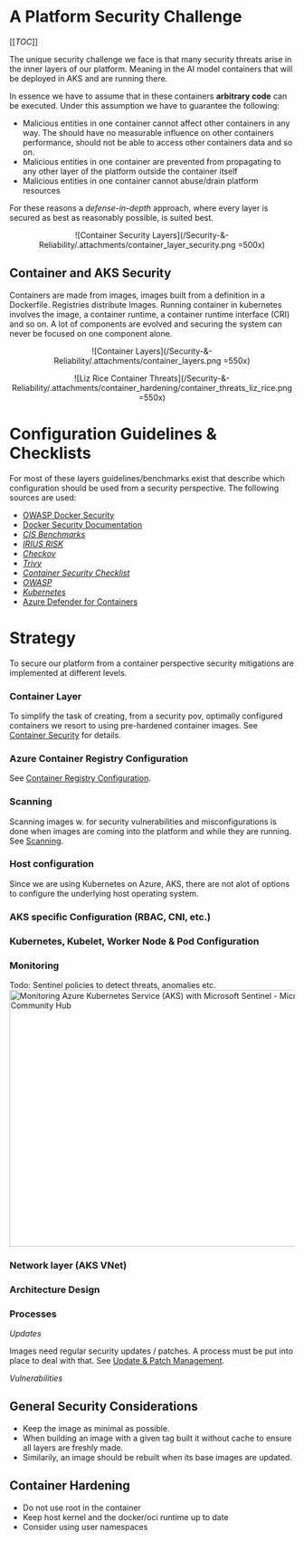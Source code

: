 # A Platform Security Challenge

[[_TOC_]]


The unique security challenge we face is that many security threats arise in the inner layers of our platform. Meaning in the AI model containers that will be deployed in AKS and are running there. 

In essence we have to assume that in these containers **arbitrary code** can be executed.
Under this assumption we have to guarantee the following:

- Malicious entities in one container cannot affect other containers in any way. The should have no measurable influence on other containers performance, should not be able to access other containers data and so on.
- Malicious entities in one container are prevented from propagating to any other layer of the platform outside the container itself
- Malicious entities in one container cannot abuse/drain platform resources 

For these reasons a _defense-in-depth_ approach, where every layer is secured as best as reasonably possible, is suited best. 

<center>

![Container Security Layers](/Security-&-Reliability/.attachments/container_layer_security.png =500x)
</center>

## Container and AKS Security
Containers are made from images, images built from a definition in a Dockerfile.
Registries distribute Images. 
Running container in kubernetes involves the image, a container runtime, a container runtime interface (CRI) and so on. A lot of components are evolved and securing the system can never be focused on one component alone.
<center>

![Container Layers](/Security-&-Reliability/.attachments/container_layers.png =550x)

</center>



<center>

![Liz Rice Container Threats](/Security-&-Reliability/.attachments/container_hardening/container_threats_liz_rice.png =550x)

</center>



# Configuration Guidelines & Checklists

For most of these layers  guidelines/benchmarks exist that describe which configuration should be used from a security perspective. The following sources are used:

- [OWASP Docker Security](https://cheatsheetseries.owasp.org/cheatsheets/Docker_Security_Cheat_Sheet.html)
- [Docker Security Documentation](https://docs.docker.com/engine/security/)
- _[CIS Benchmarks](https://www.cisecurity.org/cis-benchmarks/)_
- _[IRIUS RISK]()_
- _[Checkov]()_
- _[Trivy](https://aquasecurity.github.io/trivy/v0.29.2/)_
- _[Container Security Checklist](https://krol3.github.io/container-security-checklist/)_
- _[OWASP](https://cheatsheetseries.owasp.org/cheatsheets/Docker_Security_Cheat_Sheet.html)_
- _[Kubernetes](https://kubernetes.io/docs/concepts/security/security-checklist/)_
- [Azure Defender for Containers](https://learn.microsoft.com/en-us/azure/defender-for-cloud/defender-for-containers-introduction)

# Strategy
To secure our platform from a container perspective security mitigations are implemented at different levels.


### Container Layer
To simplify the task of creating, from a security pov, optimally configured  containers we resort to using pre-hardened container images. See [Container Security](/Security-&-Reliability/Container-&-Kubernetes-Security/Linux-&-Windows-Container-Security) for details.


### Azure Container Registry Configuration
See [Container Registry Configuration](/Security-&-Reliability/Container-&-Kubernetes-Security/Azure-Container-Registry).
### Scanning
Scanning images w. for security vulnerabilities and misconfigurations is done when images are coming into the platform and while they are running. See [Scanning](/Security-&-Reliability/Container-&-Kubernetes-Security/Scanning).
### Host configuration
Since we are using Kubernetes on Azure, AKS, there are not alot of options to configure the underlying host operating system.
### AKS specific Configuration (RBAC, CNI, etc.)

### Kubernetes, Kubelet, Worker Node & Pod Configuration
### Monitoring
Todo: Sentinel policies to detect threats, anomalies etc.
<IMG  src="https://techcommunity.microsoft.com/t5/image/serverpage/image-id/211948i493AD453DBCE7C8C"  class="n3VNCb KAlRDb"  alt="Monitoring Azure Kubernetes Service (AKS) with Microsoft Sentinel -  Microsoft Community Hub" style="width: 545.926px;height: 454px;margin: 0px"/>

### Network layer (AKS VNet)
### Architecture Design
### Processes
_Updates_

Images need regular security updates / patches. A process must be put into place to deal with that.
See [Update & Patch Management](/Security-&-Reliability/Container-&-Kubernetes-Security/Vulnerability-&-Patch-Management).

_Vulnerabilities_




## General Security Considerations

- Keep the image as minimal as possible.
- When building an image with a given tag built it without cache to ensure all layers are freshly made.
- Similarily, an image should be rebuilt when its base images are updated.


## Container Hardening
- Do not use root in the container
- Keep host kernel and the docker/oci runtime up to date
- Consider using user namespaces




